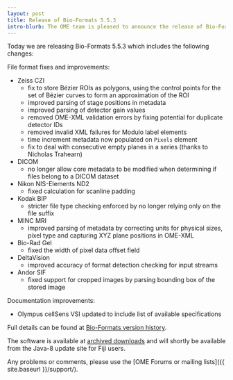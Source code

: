 ```yaml
---
layout: post
title: Release of Bio-Formats 5.5.3
intro-blurb: The OME team is pleased to announce the release of Bio-Formats 5.5.3
---
```

Today we are releasing Bio-Formats 5.5.3 which includes the following changes:

File format fixes and improvements:

* Zeiss CZI
    * fix to store Bézier ROIs as polygons, using the control points for the set of Bézier curves to form an approximation of the ROI
    * improved parsing of stage positions in metadata
    * improved parsing of detector gain values
    * removed OME-XML validation errors by fixing potential for duplicate detector IDs
    * removed invalid XML failures for Modulo label elements
    * time increment metadata now populated on ``Pixels`` element
    * fix to deal with consecutive empty planes in a series (thanks to Nicholas Trahearn)
* DICOM
    * no longer allow core metadata to be modified when determining if files belong to a DICOM dataset
* Nikon NIS-Elements ND2
    * fixed calculation for scanline padding
* Kodak BIP
    * stricter file type checking enforced by no longer relying only on the file suffix
* MINC MRI
    * improved parsing of metadata by correcting units for physical sizes, pixel type and capturing XYZ plane positions in OME-XML
* Bio-Rad Gel
    * fixed the width of pixel data offset field
* DeltaVision
    * improved accuracy of format detection checking for input streams
* Andor SIF
    * fixed support for cropped images by parsing bounding box of the stored image

Documentation improvements:

* Olympus cellSens VSI updated to include list of available specifications

Full details can be found at [Bio-Formats version history](https://docs.openmicroscopy.org/bio-formats/5.5.3/about/whats-new.html).

The software is available at [archived downloads](https://downloads.openmicroscopy.org/bio-formats/5.5.3) and will shortly be available from the Java-8 update site for Fiji users.

Any problems or comments, please use the [OME Forums or mailing lists]({{ site.baseurl }}/support/).
